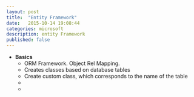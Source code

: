 ```yaml
---
layout: post
title:  "Entity Framework"
date:   2015-10-14 19:08:44
categories: microsoft
description: entity Framework
published: false
---
```


* __Basics__ 
  * ORM Framework. Object Rel Mapping. 
  * Creates classes based on database tables
  * Create custom class, which corresponds to the name of the table
  * 
  * 